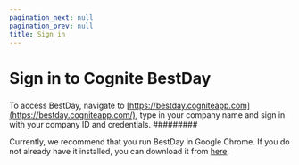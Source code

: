 ```yaml
---
pagination_next: null
pagination_prev: null
title: Sign in
---
```


# Sign in to Cognite BestDay
#####  
To access BestDay, navigate to [https://bestday.cogniteapp.com](https://bestday.cogniteapp.com/), type in your company name and sign in with your company ID and credentials.
#########

Currently, we recommend that you run BestDay in Google Chrome. If you do not already have it installed, you can download it from [here](https://www.google.com/chrome/b/).
